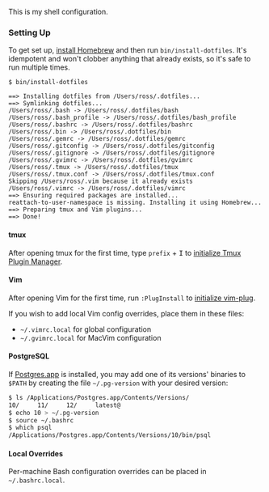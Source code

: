 This is my shell configuration.

### Setting Up

To get set up, [install Homebrew](https://brew.sh) and then run `bin/install-dotfiles`. It's idempotent and won't clobber anything that already exists, so it's safe to run multiple times.

```
$ bin/install-dotfiles

==> Installing dotfiles from /Users/ross/.dotfiles...
==> Symlinking dotfiles...
/Users/ross/.bash -> /Users/ross/.dotfiles/bash
/Users/ross/.bash_profile -> /Users/ross/.dotfiles/bash_profile
/Users/ross/.bashrc -> /Users/ross/.dotfiles/bashrc
/Users/ross/.bin -> /Users/ross/.dotfiles/bin
/Users/ross/.gemrc -> /Users/ross/.dotfiles/gemrc
/Users/ross/.gitconfig -> /Users/ross/.dotfiles/gitconfig
/Users/ross/.gitignore -> /Users/ross/.dotfiles/gitignore
/Users/ross/.gvimrc -> /Users/ross/.dotfiles/gvimrc
/Users/ross/.tmux -> /Users/ross/.dotfiles/tmux
/Users/ross/.tmux.conf -> /Users/ross/.dotfiles/tmux.conf
Skipping /Users/ross/.vim because it already exists
/Users/ross/.vimrc -> /Users/ross/.dotfiles/vimrc
==> Ensuring required packages are installed...
reattach-to-user-namespace is missing. Installing it using Homebrew...
==> Preparing tmux and Vim plugins...
==> Done!
```

#### tmux

After opening tmux for the first time, type `prefix` + <kbd>I</kbd> to [initialize Tmux Plugin Manager](https://github.com/tmux-plugins/tpm).

#### Vim

After opening Vim for the first time, run `:PlugInstall` to [initialize vim-plug](https://github.com/junegunn/vim-plug).

If you wish to add local Vim config overrides, place them in these files:

* `~/.vimrc.local` for global configuration
* `~/.gvimrc.local` for MacVim configuration

#### PostgreSQL

If [Postgres.app](https://postgresapp.com) is installed, you may add one of its versions' binaries to `$PATH` by creating the file `~/.pg-version` with your desired version:

```sh
$ ls /Applications/Postgres.app/Contents/Versions/
10/     11/     12/     latest@
$ echo 10 > ~/.pg-version
$ source ~/.bashrc
$ which psql
/Applications/Postgres.app/Contents/Versions/10/bin/psql
```

#### Local Overrides

Per-machine Bash configuration overrides can be placed in `~/.bashrc.local`.
